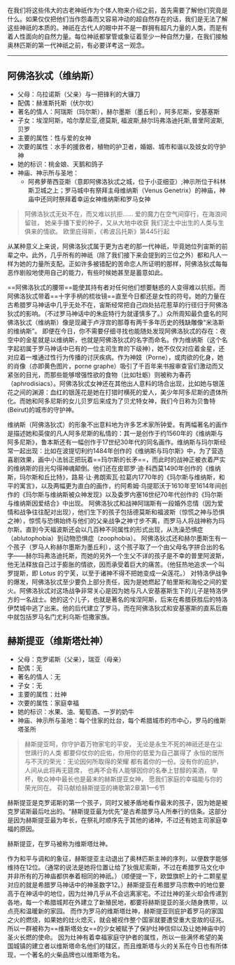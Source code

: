 在我们将这些伟大的古老神祇作为个体人物来介绍之前，首先需要了解他们究竟是什么。如果仅仅把他们当作怨毒而又容易冲动的超自然存在的话，我们是无法了解这些神祇的本质的。神祇在古代人的眼中并不是一群拥有超凡力量的人类，而是有着人性面向的自然力量。每位神祇都掌管或象征着至少一种自然力量，在我们接触奥林匹斯的第一代神祇之前，有必要详考这一观念。

---------------
## 阿佛洛狄忒（维纳斯）
- 父母：乌拉诺斯（父亲）与一把锋利的大镰刀
- 配偶：赫淮斯托斯（伏尔坎）
- 著名的情人：阿瑞斯（玛尔斯），赫尔墨斯（墨丘利），阿多尼斯，安基塞斯
- 子女：埃涅阿斯，哈尔摩尼亚,德莫斯, 福波斯,赫尔玛弗洛迪托斯,普里阿波斯,贝罗
- 主要的属性：性与爱的女神
- 次要的属性：水手的援救者，植物的护卫者，婚姻、城市和谐以及妓女的守护神
- 她的标识：桃金娘、天鹅和鸽子
- 神庙、神示所与圣地：
	- 阿弗萝蒂西亚斯（意即阿佛洛狄忒之城，位于小亚细亚）;神示所位于科林斯卫城之上；罗马城中有祭拜主母维纳斯（Venus Genetrix）的神庙，神庙中还同时祭拜着幸运女神维纳斯和罗马女神
>阿佛洛狄忒无处不在，而又难以抗拒……
>爱的魔力在空气间穿行，在海浪间留驻，
>她亲手播下爱的种子，又从大地中收获
>我们泥土中出生的人类与生俱来的情欲。
>欧里庇得斯，《希波吕托斯》第445行起

从某种意义上来说，阿佛洛狄忒属于更为古老的那一代神祇，毕竟她位列宙斯的前辈之中。此外，几乎所有的神祇（除了我们接下来会提到的三位之外）都和凡人一样为她的力量所支配。正如许多被错配的苦命恋人所证明的那样，阿佛洛狄忒每每恶作剧般地使用自己的能力，有些时候她甚至是蓄意如此。

==阿佛洛狄忒的腰带==能使其持有者对任何他们想要魅惑的人变得难以抗拒。而阿佛洛狄忒带着==十字手柄的梳妆镜==直至今日都还是女性的符号。她的力量在古希腊罗马神话中几乎无处不在，宙斯经常把自己四处拈花惹草的行径归于阿佛洛狄忒的影响。（不过罗马神话中的朱庇特行为就谨慎多了。）众所周知最负盛名的阿佛洛狄忒（维纳斯）像是现藏于卢浮宫的那尊有两千多年历史的残缺雕像“米洛斯的维纳斯”。
即便在今日，你不需要仔细寻找也能随处发现阿佛洛狄忒的存在：夜空中的金星就是以维纳斯，也就是阿佛洛狄忒的名字而命名。作为维纳斯（这个名字起初属于罗马神话中已有的一位主司生育的下级神），她不仅仅对应着金星，还对应着一堆通过性行为传播的讨厌疾病。作为神妓（Porne），或肉欲的化身，她的肖像（亦即黄色图片，porne graphe）吸引了千百年来书报审查官们激动而又紧张的目光，而那些能够增强性欲的食物（比如牡蛎）则被称为春药（aphrodisiacs）。阿佛洛狄忒女神还在其他出人意料的场合出现，比如她与银莲花之间的渊源：血红的银莲花是她在打猎时横死的爱人，美少年阿多尼斯的遗体所化。而她和阿多尼斯的女儿贝罗后来成为了贝尤特女神，我们今日称为贝鲁特(Beirut)的城市的守护神。

维纳斯（阿佛洛狄忒）的形象不出意料地为许多艺术家所钟爱。有两幅著名的画作是描述她和英俊的凡人阿多尼斯的私情的：其一是创作于约1560年的《维纳斯与阿多尼斯》，鲁本斯还有一幅创作于17世纪30年代的同名画作。维纳斯与玛尔斯经常一起出现：比如在波提切利约1484年创作的《维纳斯与玛尔斯》中，为了营造喜剧效果，画中小法翁正把玩着==玛尔斯的长矛==，而此时的战神正被衣着严实的维纳斯的目光勾得神魂颠倒。他们还在皮耶罗·迪·科西莫1490年创作的《维纳斯，玛尔斯和丘比特》，路易·让·弗朗索瓦·拉葛内1770年的《玛尔斯与维纳斯，和平的寓言》，以及两幅更为直白的画作，约阿希姆·乌提耶沃于1610年至1614年间创作的《玛尔斯与维纳斯被众神发现》以及委罗内塞16世纪70年代创作的《玛尔斯与维纳斯因爱结合》中出现。
阿佛洛狄忒和战神阿瑞斯有一段婚外恋情（因为爱情和战争往往配对出现），他们生下的孩子包括德莫斯和福波斯（惊慌之神与恐惧之神），惊慌与恐惧始终与他们的父亲战争之神寸步不离，而罗马人将战神称为玛尔斯。直到今天福波斯还会以几百种不同属性的形式出现，从洗澡恐惧症（ablutophobia）到动物恐惧症（zoophobia）。
阿佛洛狄忒还和赫尔墨斯生有一个孩子（罗马人称赫尔墨斯为墨丘利），这个孩子取了一个由父母名字拼合出的名字——赫尔玛弗洛迪托斯，而她的另外一个生父不详的孩子是不幸的普里阿波斯，他无法释放自己过于膨胀的情欲，因而承受着巨大的痛苦。（他狂热地追求一个叫罗提斯，即 Lotus 的宁芙，以至于诸神不得不把她变成一朵莲花。）
对特洛伊战争的爆发，阿佛洛狄忒至少要负上部分责任，因为是她燃起了帕里斯和海伦之间的爱火。阿佛洛狄忒对这场战争非常关心是因为她与凡人安基塞斯生下的儿子是特洛伊方的一名战士。她的这个儿子，也就是著名的埃涅阿斯，后来在希腊获胜后的特洛伊焚城中逃了出来。他的后代建立了罗马，而在阿佛洛狄忒和安基塞斯的直系后裔中就包括罗马名门尤利乌斯·恺撒家族。

## 赫斯提亚（维斯塔灶神）
- 父母：克罗诺斯（父亲），瑞亚（母亲）
- 配偶：无
- 著名的情人：无
- 子女：无
- 主要的属性：灶神
- 次要的属性：家庭幸福
- 她的标识：水果、油、葡萄酒、一岁的奶牛
- 神庙、神示所与圣地：每个住家的灶台，每个希腊城市的市中心，罗马的维斯塔圣所
>赫斯提亚呵，你守护着万物家宅的平安，
>无论是永生不死的神祇还是在尘世踽行的人类
>都要仰仗你的庇佑，你用你的慈爱为自己赢得了
>永恒的居所与不灭的荣光：无论因何所取得的荣耀
>都有着你的一份。没有你的庇护，人间从此将再无筵席，
>也再不会有人能够因你的名奉上甘醇的美酒，
>举杯，敬众神中最长也是最末的赫斯提亚女神，
>愿我们家庭的幸福能与你的荣光同在。
>荷马献给赫斯提亚的祷歌第2章第1—6节

赫斯提亚是克罗诺斯的第一个孩子，同时又被矛盾地看作最末的孩子，因为她是被克罗诺斯最后吐出的。“赫斯提亚最为优先”是古希腊罗马人所奉行的信条。这部分是因为赫斯提亚最为年长，在祭礼时顺序先于其他的诸神，不过还有她主司家庭幸福的原因。

赫斯提亚，在罗马被称为维斯塔灶神。

作为和平与调和的象征，赫斯提亚主动退出了奥林匹斯主神的序列，以便数字能够维持在12位。（通常的说法是她将位置让给了狄俄尼索斯，不过在希腊罗马文化中并非所有的万神庙都供奉着相同的神祇。）（顺便提一下，欧盟旗帜上的十二颗星星对应的就是希腊罗马神话中的神圣数字12。）赫斯提亚在希腊罗马宗教中的地位要高于在神话中的地位，因为灶神几乎从不会远离家宅。不过灶神的圣火却会传递到各地，每一个希腊城邦在外建立了新殖民地，都要将赫斯提亚的圣火随身携带，以点亮和温暖新的家园。
而作为罗马的维斯塔灶神，赫斯提亚则庇护着罗马的家国之火的燃烧，如果她的灶火熄灭，就会被视作整个国家就要遭受重大变故的征兆。所以一群被称为==维斯塔处女==的少女被赋予了保护灶神信仰以及让她神庙中的圣火长燃的使命。
因为灶神有着幸福家庭守护者的属性，所以一些满怀希望的美国城镇的建立者以维斯塔命名他们的辖区，而且维斯塔与火的关系在今日也有所体现，一个著名的火柴品牌也以维斯塔为名。



